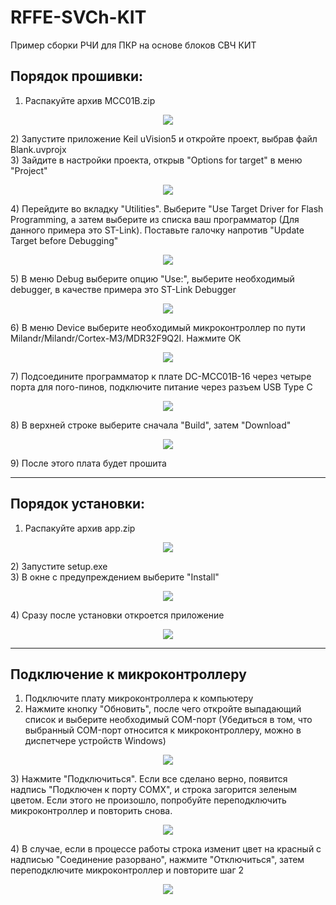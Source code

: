# RFFE-SVCh-KIT
Пример сборки РЧИ для ПКР на основе блоков СВЧ КИТ



## Порядок прошивки:
1) Распакуйте архив MCC01B.zip
<p align="center">
  <img width="" height="" src="/media/firmware.png">
</p>
2) Запустите приложение Keil uVision5 и откройте проект, выбрав файл Blank.uvprojx <br>
3) Зайдите в настройки проекта, открыв "Options for target" в меню "Project"<br>
 <p align="center">
  <img width="" height="" src="/media/firmware2.png">
</p>
4) Перейдите во вкладку "Utilities". Выберите "Use Target Driver for Flash Programming, а затем выберите из списка ваш программатор (Для данного примера это ST-Link). Поставьте галочку напротив "Update Target before Debugging"
 <p align="center">
  <img width="" height="" src="/media/firmware4.png">
</p>
5) В меню Debug выберите опцию "Use:", выберите необходимый debugger, в качестве примера это ST-Link Debugger
 <p align="center">
  <img width="" height="" src="/media/firmware6.png">
</p>
6) В меню Device выберите необходимый микроконтроллер по пути Milandr/Milandr/Cortex-M3/MDR32F9Q2I. Нажмите OK
 <p align="center">
  <img width="" height="" src="/media/firmware5.png">
</p>
7) Подсоедините программатор к плате DC-MCC01B-16 через четыре порта для пого-пинов, подключите питание через разъем USB Type C
<p align="center">
  <img width="" height="" src="/media/firmware2.jpg">
</p>
8) В верхней строке выберите сначала "Build", затем "Download"
 <p align="center">
  <img width="" height="" src="/media/firmware3.png">
</p>
9) После этого плата будет прошита

---

## Порядок установки:
1) Распакуйте архив app.zip
<p align="center">
  <img width="" height="" src="/media/app install.png">
</p>
2) Запустите setup.exe<br>
3) В окне с предупреждением выберите "Install"
<p align="center">
  <img width="" height="" src="/media/app install2.png">
</p>
4) Сразу после установки откроется приложение
<p align="center">
  <img width="" height="" src="/media/app install3.png">
</p>

---

## Подключение к микроконтроллеру
1) Подключите плату микроконтроллера к компьютеру <br>
2) Нажмите кнопку "Обновить", после чего откройте выпадающий список и выберите необходимый COM-порт (Убедиться в том, что выбранный COM-порт относится к микроконтроллеру, можно в диспетчере устройств Windows)
<p align="center">
  <img width="" height="" src="/media/app install4.png">
</p>
3) Нажмите "Подключиться". Если все сделано верно, появится надпись "Подключен к порту COMX", и строка загорится зеленым цветом. Если этого не произошло, попробуйте переподключить микроконтроллер и повторить снова.
<p align="center">
  <img width="" height="" src="/media/app install5.png">
</p>
4) В случае, если в процессе работы строка изменит цвет на красный с надписью "Соединение разорвано", нажмите "Отключиться", затем переподключите микроконтроллер и повторите шаг 2
<p align="center">
  <img width="" height="" src="/media/app install6.png">
</p>
